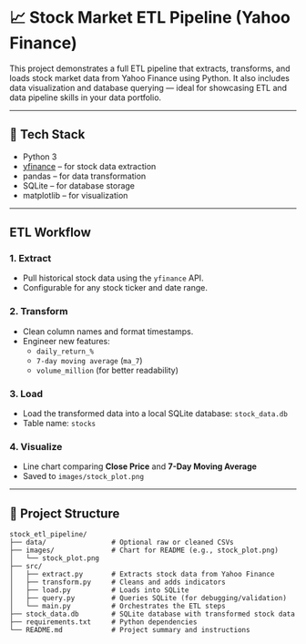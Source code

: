 # 📈 Stock Market ETL Pipeline (Yahoo Finance)

This project demonstrates a full ETL pipeline that extracts, transforms, and loads stock market data from Yahoo Finance using Python. It also includes data visualization and database querying — ideal for showcasing ETL and data pipeline skills in your data portfolio.

---

## 🔧 Tech Stack

- Python 3
- [yfinance](https://pypi.org/project/yfinance/) – for stock data extraction
- pandas – for data transformation
- SQLite – for database storage
- matplotlib – for visualization

---

##  ETL Workflow

### 1. **Extract**
- Pull historical stock data using the `yfinance` API.
- Configurable for any stock ticker and date range.

### 2. **Transform**
- Clean column names and format timestamps.
- Engineer new features:
  - `daily_return_%`
  - `7-day moving average` (`ma_7`)
  - `volume_million` (for better readability)

### 3. **Load**
- Load the transformed data into a local SQLite database: `stock_data.db`
- Table name: `stocks`

### 4. **Visualize**
- Line chart comparing **Close Price** and **7-Day Moving Average**
- Saved to `images/stock_plot.png`

---


## 📁 Project Structure

```text
stock_etl_pipeline/
├── data/                # Optional raw or cleaned CSVs
├── images/              # Chart for README (e.g., stock_plot.png)
│   └── stock_plot.png
├── src/
│   ├── extract.py       # Extracts stock data from Yahoo Finance
│   ├── transform.py     # Cleans and adds indicators
│   ├── load.py          # Loads into SQLite
│   ├── query.py         # Queries SQLite (for debugging/validation)
│   └── main.py          # Orchestrates the ETL steps
├── stock_data.db        # SQLite database with transformed stock data
├── requirements.txt     # Python dependencies
└── README.md            # Project summary and instructions
```
